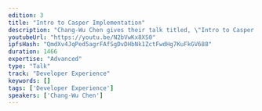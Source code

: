 ```yaml
---
edition: 3
title: "Intro to Casper Implementation"
description: "Chang-Wu Chen gives their talk titled, \"Intro to Casper Implementation\""
youtubeUrl: "https://youtu.be/N2bVwKx8XS0"
ipfsHash: "QmdXv4JqPed5agrFAfSgDvDHbNk1ZctFwdHg7KuFkGV688"
duration: 1466
expertise: "Advanced"
type: "Talk"
track: "Developer Experience"
keywords: []
tags: ['Developer Experience']
speakers: ['Chang-Wu Chen']
---
```

